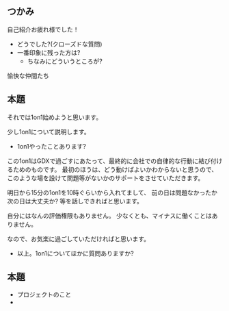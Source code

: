 


## つかみ

自己紹介お疲れ様でした！

- どうでした?(クローズドな質問)
- 一番印象に残った方は?
    - ちなみにどういうところが?

愉快な仲間たち



## 本題

それでは1on1始めようと思います。

少し1on1について説明します。

- 1on1やったことあります?

この1on1はGDXで過ごすにあたって、最終的に会社での自律的な行動に結び付けるためのものです。
最初のほうは、どう動けばよいかわからないと思うので、このような場を設けて問題等がないかのサポートをさせていただきます。

明日から15分の1on1を10時ぐらいから入れてまして、
前の日は問題なかったか
次の日は大丈夫か?
等を話しできればと思います。

自分にはなんの評価権限もありません。
少なくとも、マイナスに働くことはありません。

なので、お気楽に過ごしていただければと思います。



- 以上。1on1についてほかに質問ありますか?


## 本題


- プロジェクトのこと
- 
































































































